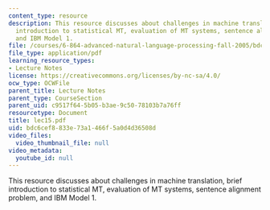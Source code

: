 ```yaml
---
content_type: resource
description: This resource discusses about challenges in machine translation, brief
  introduction to statistical MT, evaluation of MT systems, sentence alignment problem,
  and IBM Model 1.
file: /courses/6-864-advanced-natural-language-processing-fall-2005/bdc6cef8833e73a1466f5a0d4d36508d_lec15.pdf
file_type: application/pdf
learning_resource_types:
- Lecture Notes
license: https://creativecommons.org/licenses/by-nc-sa/4.0/
ocw_type: OCWFile
parent_title: Lecture Notes
parent_type: CourseSection
parent_uid: c9517f64-5b05-b3ae-9c50-78103b7a76ff
resourcetype: Document
title: lec15.pdf
uid: bdc6cef8-833e-73a1-466f-5a0d4d36508d
video_files:
  video_thumbnail_file: null
video_metadata:
  youtube_id: null
---
```

This resource discusses about challenges in machine translation, brief introduction to statistical MT, evaluation of MT systems, sentence alignment problem, and IBM Model 1.